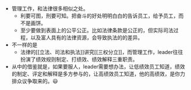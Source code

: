 - 管理工作，和法律很多相似之处。
	- 利要可图，刑要可知。把奋斗的好处明明白白的告诉员工，给予员工，而不是画饼。
	- 至少要做到表面上的公平公正。比如法律条款是公正的，但实际司法过程，以及富人具有的法律资源，会导致执法的的差异。
- 不一样的是
	- 法律的[[立法、司法和执法]]讲究[[三权分立]]，而管理工作，leader往往扮演了绩效规则制定、打绩效、绩效解释三重职责。
- 从中的借鉴就是，如果要服人，leader需要想办法，让低绩效员工知道，绩效的制定、评定和解释是多方参与的，让高绩效员工知道，他的高绩效，是你力排众议争取来的。😃
